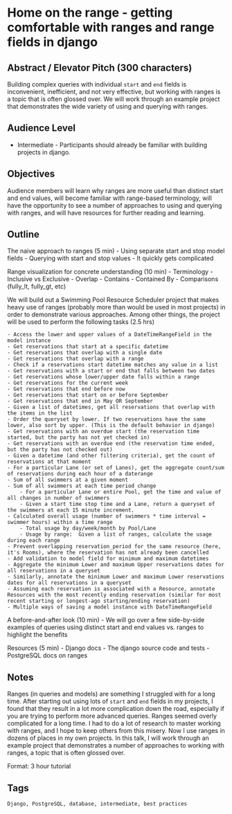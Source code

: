 
# Home on the range - getting comfortable with ranges and range fields in django

## Abstract / Elevator Pitch (300 characters)

Building complex queries with individual `start` and `end` fields is inconvenient, inefficient, and not very effective, but working with ranges is a topic that is often glossed over. We will work through an example project that demonstrates the wide variety of using and querying with ranges.

## Audience Level

- Intermediate - Participants should already be familiar with building projects in django.

## Objectives

Audience members will learn why ranges are more useful than distinct start and end values, will become familiar with range-based terminology, will have the opportunity to see a number of approaches to using and querying with ranges, and will have resources for further reading and learning.

## Outline

The naive approach to ranges (5 min)
    - Using separate start and stop model fields
    - Querying with start and stop values
    - It quickly gets complicated

Range visualization for concrete understanding (10 min)
    - Terminology
        - Inclusive vs Exclusive
        - Overlap
        - Contains
        - Contained By
        - Comparisons (fully_lt, fully_gt, etc)

We will build out a Swimming Pool Resource Scheduler project that makes heavy use of ranges (probably more than would be used in most projects) in order to demonstrate various approaches. Among other things, the project will be used to perform the following tasks (2.5 hrs)

    - Access the lower and upper values of a DateTimeRangeField in the model instance
    - Get reservations that start at a specific datetime
    - Get reservations that overlap with a single date
    - Get reservations that overlap with a range
    - Check if a reservations start datetime matches any value in a list
    - Get reservations with a start or end that falls between two dates
    - Get reservations whose lower/upper date falls within a range
    - Get reservations for the current week
    - Get reservations that end before now
    - Get reservations that start on or before September
    - Get reservations that end in May OR September
    - Given a list of datetimes, get all reservations that overlap with the items in the list
    - Order the queryset by lower. If two reservations have the same lower, also sort by upper. (This is the default behavior in django)
    - Get reservations with an overdue start (the reservation time started, but the party has not yet checked in)
    - Get reservations with an overdue end (the reservation time ended, but the party has not checked out)
    - Given a datetime (and other filtering criteria), get the count of reservations at that moment
    - For a particular Lane (or set of Lanes), get the aggregate count/sum of reservations during each hour of a daterange
    - Sum of all swimmers at a given moment
    - Sum of all swimmers at each time period change
        - For a particular Lane or entire Pool, get the time and value of all changes in number of swimmers
        - Given a start time stop time and a Lane, return a queryset of the swimmers at each 15 minute increment.
    - Calculated overall usage (number of swimmers * time interval = swimmer hours) within a time range
        - Total usage by day/week/month by Pool/Lane
        - Usage by range:  Given a list of ranges, calculate the usage during each range
    - Prevent overlapping reservation_period for the same resource (here, it's Rooms), where the reservation has not already been cancelled
    - Add validation to model field for minimum and maximum datetimes
    - Aggregate the minimum Lower and maximum Upper reservations dates for all reservations in a queryset
    - Similarly, annotate the minimum Lower and maximum Lower reservations dates for all reservations in a queryset
    - Assuming each reservation is associated with a Resource, annotate Resources with the most recently ending reservation (similar for most recent starting or longest-ago starting/ending reservation)
    - Multiple ways of saving a model instance with DateTimeRangeField

A before-and-after look (10 min)
    - We will go over a few side-by-side examples of queries using distinct start and end values vs. ranges to highlight the benefits

Resources (5 min)
    - Django docs
    - The django source code and tests
    - PostgreSQL docs on ranges

## Notes

Ranges (in queries and models) are something I struggled with for a long time. After starting out using lots of `start` and `end` fields in my projects, I found that they result in a lot more complication down the road, especially if you are trying to perform more advanced queries. Ranges seemed overly complicated for a long time. I had to do a lot of research to master working with ranges, and I hope to keep others from this misery. Now I use ranges in dozens of places in my own projects. In this talk, I will work through an example project that demonstrates a number of approaches to working with ranges, a topic that is often glossed over. 

Format: 3 hour tutorial

## Tags

    Django, PostgreSQL, database, intermediate, best practices
